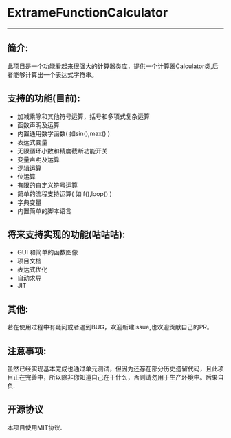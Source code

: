 # ExtrameFunctionCalculator

-------

## 简介:
此项目是一个功能看起来很强大的计算器类库，提供一个计算器Calculator类,后者能够计算出一个表达式字符串。

## 支持的功能(目前):
* 加减乘除和其他符号运算，括号和多项式复杂运算
* 函数声明及运算
* 内置通用数学函数( 如sin(),max() )
* 表达式变量
* 无限循环小数和精度截断功能开关
* 变量声明及运算
* 逻辑运算
* 位运算
* 有限的自定义符号运算
* 简单的流程支持运算( 如if(),loop() )
* 字典变量
* 内置简单的脚本语言

## 将来支持实现的功能(咕咕咕):
* GUI 和简单的函数图像
* 项目文档
* 表达式优化
* 自动求导
* JIT

## 其他:
若在使用过程中有疑问或者遇到BUG，欢迎新建issue,也欢迎贡献自己的PR。

## 注意事项:
虽然已经实现基本完成也通过单元测试，但因为还存在部分历史遗留代码，且此项目正在完善中，所以除非你知道自己在干什么，否则请勿用于生产环境中。后果自负.<br>

## 开源协议
本项目使用MIT协议.
